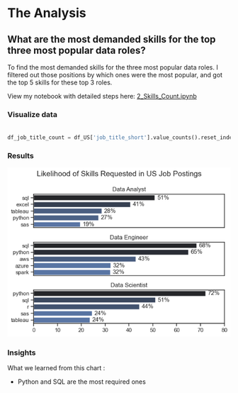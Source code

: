 # The Analysis

## What are the most demanded skills for the top three most popular data roles?

To find the most demanded skills for the three most popular data roles. I filtered out those positions by which ones were the most popular, and got the top 5 skills for these top 3 roles.

View my notebook with detailed steps here:
[2_Skills_Count.ipynb](3_Projects/2_Skills_Count.ipynb)

### Visualize data

```python

df_job_title_count = df_US['job_title_short'].value_counts().reset_index(name='jobs_total')

```

### Results
![Visualization of Top Skills for Data Nerds](3_Projects/Images/Skills%20Percent.png)


### Insights

What we learned from this chart : 
- Python and SQL are the most required ones